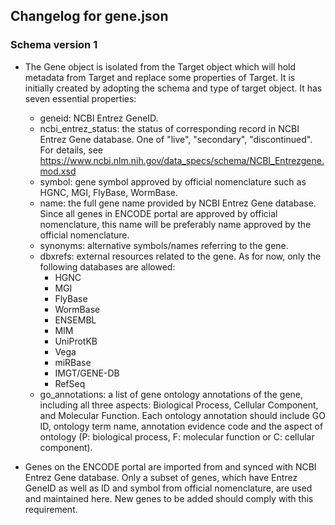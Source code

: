 ## Changelog for gene.json

### Schema version 1

* The Gene object is isolated from the Target object which will hold metadata from Target and replace some properties of Target. It is initially created by adopting the schema and type of target object. It has seven essential properties:
  - geneid: NCBI Entrez GeneID.
  - ncbi_entrez_status: the status of corresponding record in NCBI Entrez Gene database. One of "live", "secondary", "discontinued". For details, see https://www.ncbi.nlm.nih.gov/data_specs/schema/NCBI_Entrezgene.mod.xsd
  - symbol: gene symbol approved by official nomenclature such as HGNC, MGI, FlyBase, WormBase.
  - name: the full gene name provided by NCBI Entrez Gene database. Since all genes in ENCODE portal are approved by official nomenclature, this name will be preferably name approved by the official nomenclature.
  - synonyms: alternative symbols/names referring to the gene.
  - dbxrefs: external resources related to the gene. As for now, only the following databases are allowed:
    * HGNC
    * MGI
    * FlyBase
    * WormBase
    * ENSEMBL
    * MIM
    * UniProtKB
    * Vega
    * miRBase
    * IMGT/GENE-DB
    * RefSeq
  - go_annotations: a list of gene ontology annotations of the gene, including all three aspects: Biological Process, Cellular Component, and Molecular Function. Each ontology annotation should include GO ID, ontology term name, annotation evidence code and the aspect of ontology (P: biological process, F: molecular function or C: cellular component).

* Genes on the ENCODE portal are imported from and synced with NCBI Entrez Gene database. Only a subset of genes, which have Entrez GeneID as well as ID and symbol from official nomenclature, are used and maintained here. New genes to be added should comply with this requirement.
